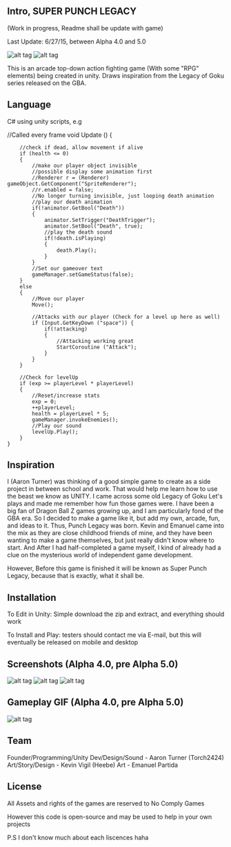 ## Intro, SUPER PUNCH LEGACY

(Work in progress, Readme shall be update with game)

Last Update: 6/27/15, between Alpha 4.0 and 5.0

![alt tag](http://i.imgur.com/4nPtt1D.png)
![alt tag](http://i.imgur.com/jsC4yL8.png)

This is an arcade top-down action fighting game (With some "RPG" elements) being created in unity.
Draws inspiration from the Legacy of Goku series released on the GBA.

## Language

C# using unity scripts, e.g

//Called every frame
	void Update ()
	{

		//check if dead, allow movement if alive
		if (health <= 0)
		{
			//make our player object invisible
			//possible display some animation first
			//Renderer r = (Renderer) gameObject.GetComponent("SpriteRenderer");
			//r.enabled = false;
			//No longer turning invisible, just looping death animation
			//play our death animation
			if(!animator.GetBool("Death"))
			{
				animator.SetTrigger("DeathTrigger");
				animator.SetBool("Death", true);
				//play the death sound
				if(!death.isPlaying)
				{
					death.Play();
				}
			}
			//Set our gameover text
			gameManager.setGameStatus(false);
		}
		else
		{
			//Move our player
			Move();

			//Attacks with our player (Check for a level up here as well)
			if (Input.GetKeyDown ("space")) {
				if(!attacking)
				{
					//Attacking working great
					StartCoroutine ("Attack");
				}
			}
		}

		//Check for levelUp
		if (exp >= playerLevel * playerLevel)
		{
			//Reset/increase stats
			exp = 0;
			++playerLevel;
			health = playerLevel * 5;
			gameManager.invokeEnemies();
			//Play our sound
			levelUp.Play();
		}
	}

## Inspiration

I (Aaron Turner) was thinking of a good simple game to create as a side project in between school and work.
That would help me learn how to use the beast we know as UNITY. I came across some old
Legacy of Goku Let's plays and made me remember how fun those games were. I have been a big fan of Dragon Ball Z games growing up,
and I am particularly fond of the GBA era. So I decided to make a game like it, but add my own, arcade, fun, and ideas to it. Thus,
Punch Legacy was born. Kevin and Emanuel came into the mix as they are close childhood friends of mine, and they have been wanting to
make a game themselves, but just really didn't know where to start. And After I had half-completed a game myself, I kind of
already had a clue on the mysterious world of independent game development.

However, Before this game is finished it will be known as Super Punch Legacy, because that is exactly,
what it shall be.

## Installation

To Edit in Unity: Simple download the zip and extract, and everything should work

To Install and Play: testers should contact me via E-mail, but this will eventually be released on mobile and desktop

## Screenshots (Alpha 4.0, pre Alpha 5.0)

![alt tag](http://i.imgur.com/abN5mJ0.png)
![alt tag](http://i.imgur.com/Nw2DxpA.png)
![alt tag](http://i.imgur.com/TXYEokf.png)

## Gameplay GIF (Alpha 4.0, pre Alpha 5.0)

![alt tag](http://giant.gfycat.com/UltimateSleepyCobra.gif)

## Team

Founder/Programming/Unity Dev/Design/Sound - Aaron Turner (Torch2424)
Art/Story/Design - Kevin Vigil (Heebe)
Art - Emanuel Partida

## License

All Assets and rights of the games are reserved to No Comply Games

However this code is open-source and may be used to help in your own projects

P.S I don't know much about each liscences haha

